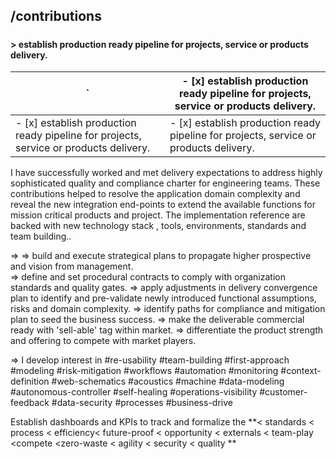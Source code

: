 

##  /contributions

##### 

#### > establish production ready pipeline for projects, service or products delivery.

` | - [x] establish production ready pipeline for projects, service or products delivery.  |
|--|--|
|  - [x] establish production ready pipeline for projects, service or products delivery. |  - [x] establish production ready pipeline for projects, service or products delivery. |



I have successfully worked and met delivery expectations to address highly sophisticated quality and compliance charter for engineering teams.  These contributions helped to resolve the application domain complexity and reveal the new integration end-points to extend the available functions for mission critical products and project.  The implementation reference are backed with new technology stack , tools, environments, standards and team building..

=> 
=> build and execute strategical plans to propagate higher prospective and vision from management.  
=> define and set procedural contracts to comply with organization standards and quality gates.
=> apply adjustments in delivery convergence plan to identify and pre-validate newly introduced functional assumptions, risks and domain complexity.
=> identify paths for compliance and mitigation plan to seed the business success.
=> make the deliverable commercial ready with 'sell-able' tag within market.
=> differentiate the product strength and offering to compete with market players.

=>  I develop interest in #re-usability #team-building #first-approach #modeling #risk-mitigation #workflows #automation #monitoring #context-definition #web-schematics  #acoustics #machine #data-modeling #autonomous-controller #self-healing #operations-visibility #customer-feedback #data-security #processes #business-drive

Establish dashboards and KPIs to track and formalize the  **< standards  < process  < efficiency<  future-proof < opportunity < externals < team-play <compete <zero-waste < agility < security < quality **


<!--stackedit_data:
eyJoaXN0b3J5IjpbODUwMDE3MjkyLC00ODUyMjk2ODYsNTQ2MD
I3NzE0XX0=
-->